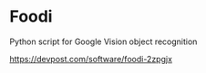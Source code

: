 # Foodi
Python script for Google Vision object recognition

https://devpost.com/software/foodi-2zpgjx
